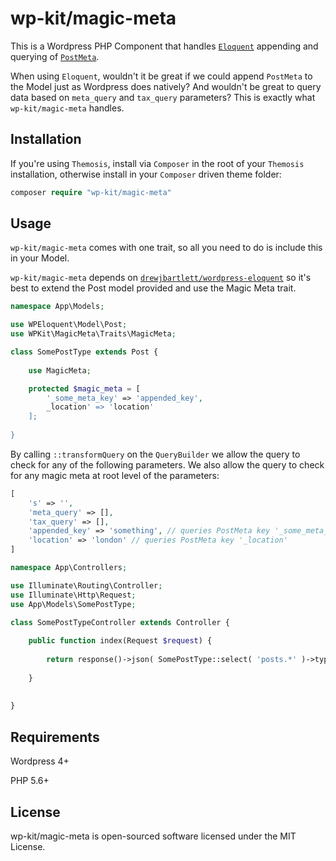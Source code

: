 # wp-kit/magic-meta

This is a Wordpress PHP Component that handles [```Eloquent```](https://laravel.com/docs/5.4/eloquent) appending and querying of [```PostMeta```](https://codex.wordpress.org/Post_Meta_Data_Section).

When using ```Eloquent```, wouldn't it be great if we could append ```PostMeta``` to the Model just as Wordpress does natively? And wouldn't be great to query data based on ```meta_query``` and ```tax_query``` parameters? This is exactly what ```wp-kit/magic-meta``` handles.

## Installation

If you're using ```Themosis```, install via ```Composer``` in the root of your ```Themosis``` installation, otherwise install in your ```Composer``` driven theme folder:

```php
composer require "wp-kit/magic-meta"
```

## Usage

```wp-kit/magic-meta``` comes with one trait, so all you need to do is include this in your Model. 

```wp-kit/magic-meta``` depends on [```drewjbartlett/wordpress-eloquent```](https://github.com/drewjbartlett/wordpress-eloquent) so it's best to extend the Post model provided and use the Magic Meta trait.

```php
namespace App\Models;

use WPEloquent\Model\Post;
use WPKit\MagicMeta\Traits\MagicMeta;

class SomePostType extends Post {
	
	use MagicMeta;

	protected $magic_meta = [
		'_some_meta_key' => 'appended_key',
		_location' => 'location'
	];
	
}
```

By calling ```::transformQuery``` on the ```QueryBuilder``` we allow the query to check for any of the following parameters. We also allow the query to check for any magic meta at root level of the parameters:

```php
[
	's' => '',
	'meta_query' => [],
	'tax_query' => [],
	'appended_key' => 'something', // queries PostMeta key '_some_meta_key'
	'location' => 'london' // queries PostMeta key '_location'
]
```

```php
namespace App\Controllers;

use Illuminate\Routing\Controller;
use Illuminate\Http\Request;
use App\Models\SomePostType;

class SomePostTypeController extends Controller {
	
	public function index(Request $request) {
	
		return response()->json( SomePostType::select( 'posts.*' )->type( 'some_type' )->transformQuery( $request ) );
		
	}
		 
	
}
```

## Requirements

Wordpress 4+

PHP 5.6+

## License

wp-kit/magic-meta is open-sourced software licensed under the MIT License.
